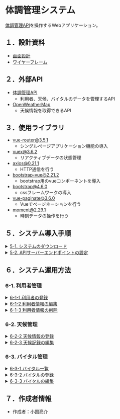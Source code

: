 # 体調管理システム

[体調管理API](https://github.com/RyosukeOguni/vital_api)を操作するWebアプリケーション。

## １．設計資料

-   [画面設計](https://drive.google.com/file/d/1IGmbkJn4Dx5nbSHkTfiAkdNGGcvORjg8/view?usp=sharing)
-   [ワイヤーフレーム](https://drive.google.com/file/d/1wOO1Gz-_getSXbxY1cNXkVhNJI5lvMZH/view?usp=sharing)


## ２．外部API

-   [体調管理API](https://github.com/RyosukeOguni/vital_api)
      -   利用者、天候、バイタルのデータを管理するAPI
-   [OpenWeatherMap](https://openweathermap.org/api)
      -   天候情報を取得できるAPI

## ３．使用ライブラリ
-   vue-router@3.5.1
    -   シングルページアプリケーション機能の導入
-   vuex@3.6.2
    -   リアクティブデータの状態管理
-   axios@0.21.1
    -   HTTP通信を行う
-   bootstrap-vue@2.21.2
    -   bootstrap用のvueコンポーネントを導入
-   bootstrap@4.6.0
    -   cssフレームワークの導入
-   vue-paginate@3.6.0
    -   Vueでページネーションを行う
-   moment@2.29.1
    -   時刻データの操作を行う


## ５．システム導入手順

<details>
<summary><u>5-1. システムのダウンロード</u></summary>
<br>
<ol>
<li>
下記コマンドを入力してGitからシステムをダウンロード

```
git clone https://github.com/b-forme-oguni/vital_vue.git
```
</li>
<li>
生成された<b>"vital_vue"</b>フォルダをカレントにして、ターミナルから下記コマンドを入力

```
npm install
```
</li>
<li>
<b>"vital_vue"</b>フォルダ直下に、<b>"node_modules"</b>フォルダが生成されれば完了
</li>
</ol>
</details>

<details>
<summary><u>5-2. APIサーバーエンドポイントの設定</u></summary>
<br>
<ol>
<li>
<b>"vital_vue"</b>フォルダ直下の<b>".env.example"</b>をコピー
</li>
<li>
コピーしたファイルを<b>".env.local"</b>にリネームして、APIエンドポイントアドレスを変更<br>

アドレス例）http://localhost:8000/api/
```
VUE_APP_API_URL=APIエンドポイントアドレス
```
</li>
</ol>
</details>

## ６．システム運用方法

### 6-1. 利用者管理

<details>
<summary><u>6-1-1 利用者の登録</u></summary><br>
  <ol>
      <li>
        メニュー＞[利用者管理]ボタンをクリック
        <kbd><img src="readme_img\user_1.png"></kbd><br><br>
      </li>
      <li>
        利用者一覧＞[利用者登録]ボタンをクリック
        <kbd><img src="readme_img\user_2.png"></kbd><br><br>
      </li>
      <li>
        利用者登録＞[1.基本情報入力]の各項目を入力
        <kbd><img src="readme_img\user_3.png"></kbd><br><br>
      </li>
      <li>
        利用者登録＞[2.確認]で内容を確かめたら[登録]ボタンをクリック
        <kbd><img src="readme_img\user_4.png"></kbd><br><br>
      </li>
      <li>
        登録確認アラートの[OK]ボタンをクリック
        <kbd><img src="readme_img\user_5.png"></kbd><br><br>
      </li>
      <li>
        利用者一覧に利用者が追加される
        <kbd><img src="readme_img\user_6.png"></kbd><br><br>
      </li>
  </ol>
</details>

<details>
<summary><u>6-1-2 利用者情報の編集</u></summary><br>
  <ol>
      <li>
        メニュー＞[利用者管理]ボタンをクリック
        <kbd><img src="readme_img\user_1.png"></kbd><br><br>
      </li>
      <li>
        利用者一覧＞変更したい利用者データをクリック
        <kbd><img src="readme_img\user_7.png"></kbd><br><br>
      </li>
      <li>
        利用者変更＞[1.基本情報入力]の各項目を変更
        <kbd><img src="readme_img\user_8.png"></kbd><br><br>
      </li>
      <li>
        利用者変更＞[2.確認]で内容を確かめたら[変更]ボタンをクリック
        <kbd><img src="readme_img\user_9.png"></kbd><br><br>
      </li>
      <li>
        変更確認アラートの[OK]ボタンをクリック
        <kbd><img src="readme_img\user_10.png"></kbd><br><br>
      </li>
      <li>
        利用者一覧の利用者データが変更される
        <kbd><img src="readme_img\user_11.png"></kbd><br><br>
      </li>
  </ol>
</details>

<details>
    <summary><u>6-1-3 利用者情報の削除</u></summary><br>
      <ol>
      <li>
        メニュー＞[利用者管理]ボタンをクリック
        <kbd><img src="readme_img\user_1.png"></kbd><br><br>
      </li>
      <li>
        利用者一覧＞削除したい利用者のデータ列左端にあるチェックボックスを選択（複数可）
        <kbd><img src="readme_img\user_12.png"></kbd><br><br>
      </li>
      <li>
        利用者一覧＞[削除]ボタンをクリックして利用者から削除
        <kbd><img src="readme_img\user_13.png"></kbd><br><br>
      </li>
      <li>
        変更確認アラートの[OK]ボタンをクリック。利用者一覧から利用者データが削除される
        <kbd><img src="readme_img\user_14.png"></kbd><br><br>
      </li>
      </ol>
    </details>
  </li>

### 6-2. 天候管理
<details>
<summary><u>6-2-2 天候情報の登録</u></summary><br>
  <ol>
      <li>
        天候情報＞[天候登録]ボタンをクリック<br>
        <kbd><img src="readme_img\weather_1.png"></kbd><br><br>
      </li>
      <li>
        入力画面が表示されるので、<br>
        内気温、内湿度を入力して[登録]ボタンをクリック
        <kbd><img src="readme_img\weather_2.png"></kbd><br><br>
      </li>
      <li>
        登録確認アラートの[OK]ボタンをクリック
        <kbd><img src="readme_img\weather_3.png"></kbd><br><br>
      </li>
      <li>
        天候情報に登録したデータが表示される<br>
        [天候編集]ボタンがクリック可能となる
        <kbd><img src="readme_img\weather_4.png"></kbd><br><br>
      </li>
      </ol>
</details>

<details>
<summary><u>6-2-3 天候記録の編集</u></summary><br>
  <ol>
      <li>
        天候情報＞[天候編集]ボタンをクリック<br>
        <kbd><img src="readme_img\weather_5.png"></kbd><br><br>
      </li>
      <li>
        内気温、内湿度を修正して[変更]ボタンをクリック
        <kbd><img src="readme_img\weather_6.png"></kbd><br><br>
      </li>
      <li>
        変更確認アラートの[OK]ボタンをクリック
        <kbd><img src="readme_img\weather_7.png"></kbd><br><br>
      </li>
      <li>
        天候情報のデータが変更される
        <kbd><img src="readme_img\weather_8.png"></kbd><br><br>
      </li>
  </ol>
</details>

### 6-3. バイタル管理
<details>
<summary><u>6-3-1 バイタル一覧</u></summary><br>
  <ol>
      <li>
        メニュー＞[バイタル管理]ボタンをクリック
        <kbd><img src="readme_img\vital_1.png"></kbd><br><br>
      </li>
      <li>
        バイタル一覧＞[利用者]セレクトボックスから利用者を選択
        <kbd><img src="readme_img\vital_7.png"></kbd><br><br>
      </li>
      <li>
        バイタル一覧＞[年月]セレクトボックスから年月を選択
        <kbd><img src="readme_img\vital_8.png"></kbd><br><br>
      </li>
      <li>
        対象利用者のバイタル情報が年月ごとに表示される
        <kbd><img src="readme_img\vital_9.png"></kbd><br><br>
      </li>
      </ol>
</details>

<details>
<summary><u>6-3-2 バイタルの登録</u></summary><br>
  <ol>
      <li>
        メニュー＞[バイタル管理]ボタンをクリック
        <kbd><img src="readme_img\vital_1.png"></kbd><br><br>
      </li>
      <li>
        バイタル一覧＞[バイタル登録]ボタンをクリック
        <kbd><img src="readme_img\vital_2.png"></kbd><br><br>
      </li>
      <li>
        バイタル登録＞[1.バイタル記録]の各項目を入力
        <kbd><img src="readme_img\vital_3.png"></kbd><br><br>
      </li>
      <li>
        バイタル登録＞[2.排泄記録]の各項目を入力
        <kbd><img src="readme_img\vital_4.png"></kbd><br><br>
      </li>
      <li>
        バイタル登録＞[3.状態]の各項目を入力
        <kbd><img src="readme_img\vital_5.png"></kbd><br><br>
      </li>
      <li>
        バイタル登録＞[4.確認]で内容を確かめたら[登録]ボタンをクリック
        <kbd><img src="readme_img\vital_6.png"></kbd><br><br>
      </li>
      <li>
        登録確認アラートの[OK]ボタンをクリック
        <kbd><img src="readme_img\vital_12.png"></kbd><br><br>
      </li>
      <li>
        バイタル一覧にバイタルデータが追加される
        <kbd><img src="readme_img\vital_13.png"></kbd><br><br>
      </li>
      </ol>
</details>

<details>
<summary><u>6-3-3 バイタルの編集</u></summary><br>
  <ol>
      <li>
        メニュー＞[バイタル管理]ボタンをクリック
        <kbd><img src="readme_img\vital_1.png"></kbd><br><br>
      </li>
      <li>
        バイタル一覧＞変更したいバイタルデータをクリック
        <kbd><img src="readme_img\vital_10.png"></kbd><br><br>
      </li>
      <li>
        １～４の入力画面を修正して[変更]ボタンをクリック<br>
        変更確認アラートの[OK]ボタンをクリック<br>
        <kbd><img src="readme_img\vital_11.png"></kbd><br><br>
      </li>
      <li>
        バイタル一覧からバイタルデータが変更される
        <kbd><img src="readme_img\vital_14.png"></kbd><br><br>
      </li>
  </ol>
</details>

## ７．作成者情報

-   作成者：小国亮介
